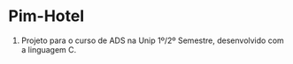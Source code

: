 # Pim-Hotel

1. Projeto para o curso de ADS na Unip 1º/2º Semestre, desenvolvido com a linguagem C.



